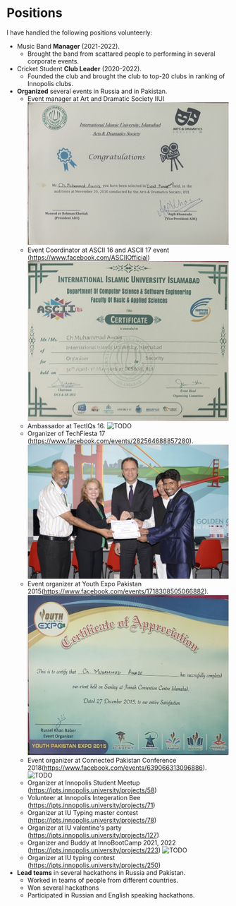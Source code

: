# Positions


I have handled the following positions volunteerly:

- Music Band **Manager** (2021-2022).
  - Brought the band from scattared people to performing in several corporate events.
- Cricket Student **Club Leader** (2020-2022).
  - Founded the club and brought the club to top-20 clubs in ranking of Innopolis clubs.
- **Organized** several events in Russia and in Pakistan.
  - Event manager at Art and Dramatic Society IIUI ![IIUI Event Manager certificate](IIUI_Event_Manager_Media.jpg)
  - Event Coordinator at ASCII 16 and ASCII 17 event (https://www.facebook.com/ASCIIOfficial) ![coordinator_certificate](IIUI_organizer.jpg)
  - Ambassador at TectIQs 16. ![TODO](----.jpg)
  - Organizer of TechFiesta 17 (https://www.facebook.com/events/282564688857280). ![Lincoln Corner](Lincoln_Corner_certificate.jpg)
  - Event organizer at Youth Expo Pakistan 2015(https://www.facebook.com/events/1718308505066882). ![Youth Expo](Organizer_2015.jpg)
  - Event organizer at Connected Pakistan Conference 2018(https://www.facebook.com/events/639066313096886). ![TODO](----.jpg)
  - Organizer at Innopolis Student Meetup (https://ipts.innopolis.university/projects/58)
  - Volunteer at Innopolis Integeration Bee (https://ipts.innopolis.university/projects/71)
  - Organizer at IU Typing master contest (https://ipts.innopolis.university/projects/78)
  - Organizer at IU valentine's party (https://ipts.innopolis.university/projects/127)
  - Organizer and Buddy at InnoBootCamp 2021, 2022 (https://ipts.innopolis.university/projects/223) ![TODO](----.jpg)
  - Organizer at IU typing contest (https://ipts.innopolis.university/projects/250)
- **Lead teams** in several hackathons in Russia and Pakistan.
  - Worked in teams of people from different countries.
  - Won several hackathons
  - Participated in Russian and English speaking hackathons.
